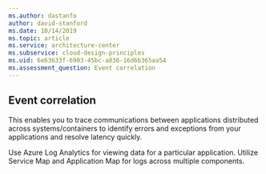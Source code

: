 ```yaml
---
ms.author: dastanfo
author: david-stanford
ms.date: 10/14/2019
ms.topic: article
ms.service: architecture-center
ms.subservice: cloud-design-principles
ms.uid: 6e63633f-6903-45bc-a836-16d6b365aa54
ms.assessment_question: Event correlation
---
```

## Event correlation

This enables you to trace communications between applications distributed across systems/containers to identify errors and exceptions from your applications and resolve latency quickly.

Use Azure Log Analytics for viewing data for a particular application. Utilize Service Map and Application Map for logs across multiple components.
